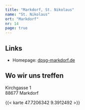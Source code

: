 ```yaml
---
title: "Markdorf, St. Nikolaus"
name: "St. Nikolaus"
ort: "Markdorf"
nr: 14
page: true
---
```


## Links

* Homepage: [dpsg-markdorf.de](https://www.dpsg-markdorf.de/)

## Wo wir uns treffen

Kirchgasse 1  
88677 Markdorf

{{< karte 47.7206342 9.3912492 >}}
